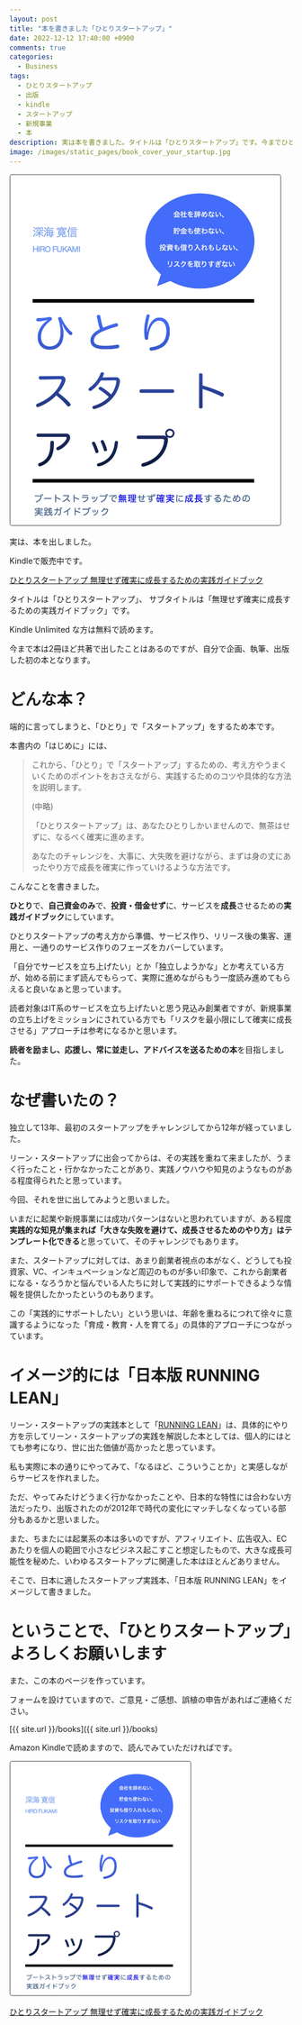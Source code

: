 ```yaml
---
layout: post
title: "本を書きました「ひとりスタートアップ」"
date: 2022-12-12 17:40:00 +0900
comments: true
categories:
  - Business
tags:
  - ひとりスタートアップ
  - 出版
  - kindle
  - スタートアップ
  - 新規事業
  - 本
description: 実は本を書きました。タイトルは「ひとりスタートアップ」です。今までひとりで行ってきたサービス立ち上げの経験を元に、知見やノウハウをまとめた、サービス立ち上げたい方々に向けた本です。
image: /images/static_pages/book_cover_your_startup.jpg
---
```


[<img src="/images/static_pages/book_cover_your_startup.jpg" width="480"  style="border: solid 2px #9c9c9c; border-radius: 5px;" />][1]

実は、本を出しました。

Kindleで販売中です。

[ひとりスタートアップ 無理せず確実に成長するための実践ガイドブック][1]

タイトルは「ひとりスタートアップ」、
サブタイトルは「無理せず確実に成長するための実践ガイドブック」です。

Kindle Unlimited な方は無料で読めます。

今まで本は2冊ほど共著で出したことはあるのですが、自分で企画、執筆、出版した初の本となります。

# どんな本？

端的に言ってしまうと、「ひとり」で「スタートアップ」をするため本です。

本書内の「はじめに」には、

> これから、「ひとり」で「スタートアップ」するための、考え方やうまくいくためのポイントをおさえながら、実践するためのコツや具体的な方法を説明します。
>
> (中略)
>
> 「ひとりスタートアップ」は、あなたひとりしかいませんので、無茶はせずに、なるべく確実に進めます。
>
> あなたのチャレンジを、大事に、大失敗を避けながら、まずは身の丈にあったやり方で成長を確実に作っていけるような方法です。

こんなことを書きました。

**ひとり**で、**自己資金のみ**で、**投資・借金せず**に、サービスを**成長**させるための**実践ガイドブック**にしています。

ひとりスタートアップの考え方から準備、サービス作り、リリース後の集客、運用と、一通りのサービス作りのフェーズをカバーしています。

「自分でサービスを立ち上げたい」とか「独立しようかな」とか考えている方が、始める前にまず読んでもらって、実際に進めながらもう一度読み進めてもらえると良いなぁと思っています。

読者対象はIT系のサービスを立ち上げたいと思う見込み創業者ですが、新規事業の立ち上げをミッションにされている方でも「リスクを最小限にして確実に成長させる」アプローチは参考になるかと思います。

**読者を励まし、応援し、常に並走し、アドバイスを送るための本**を目指しました。

# なぜ書いたの？

独立して13年、最初のスタートアップをチャレンジしてから12年が経っていました。

リーン・スタートアップに出会ってからは、その実践を重ねて来ましたが、うまく行ったこと・行かなかったことがあり、実践ノウハウや知見のようなものがある程度得られたと思っています。

今回、それを世に出してみようと思いました。

いまだに起業や新規事業には成功パターンはないと思われていますが、ある程度**実践的な知見が集まれば「大きな失敗を避けて、成長させるためのやり方」はテンプレート化できる**と思っていて、そのチャレンジでもあります。

また、スタートアップに対しては、あまり創業者視点の本がなく、どうしても投資家、VC、インキュベーションなど周辺のものが多い印象で、これから創業者になる・なろうかと悩んでいる人たちに対して実践的にサポートできるような情報を提供したかったというのもあります。

この「実践的にサポートしたい」という思いは、年齢を重ねるにつれて徐々に意識するようになった「育成・教育・人を育てる」の具体的アプローチにつながっています。

# イメージ的には「日本版 RUNNING LEAN」

リーン・スタートアップの実践本として「[RUNNING LEAN][2]」は、具体的にやり方を示してリーン・スタートアップの実践を解説した本としては、個人的にはとても参考になり、世に出た価値が高かったと思っています。

私も実際に本の通りにやってみて、「なるほど、こういうことか」と実感しながらサービスを作れました。

ただ、やってみたけどうまく行かなかったことや、日本的な特性には合わない方法だったり、出版されたのが2012年で時代の変化にマッチしなくなっている部分もあるかと思いました。

また、ちまたには起業系の本は多いのですが、アフィリエイト、広告収入、ECあたりを個人の範囲で小さなビジネス起こすこと想定したもので、大きな成長可能性を秘めた、いわゆるスタートアップに関連した本はほとんどありません。

そこで、日本に適したスタートアップ実践本、「日本版 RUNNING LEAN」をイメージして書きました。

# ということで、「ひとりスタートアップ」よろしくお願いします

また、この本のページを作っています。

フォームを設けていますので、ご意見・ご感想、誤植の申告があればご連絡ください。

[{{ site.url }}/books]({{ site.url }}/books)

Amazon Kindleで読めますので、読んでみていただければです。

[<img src="/images/static_pages/book_cover_your_startup.jpg" width="320" style="border: solid 2px #9c9c9c; border-radius: 5px;" />][1]

[ひとりスタートアップ 無理せず確実に成長するための実践ガイドブック][1]


[1]: https://amzn.to/3P1Szqj
[2]: https://amzn.to/3hjBpb4

